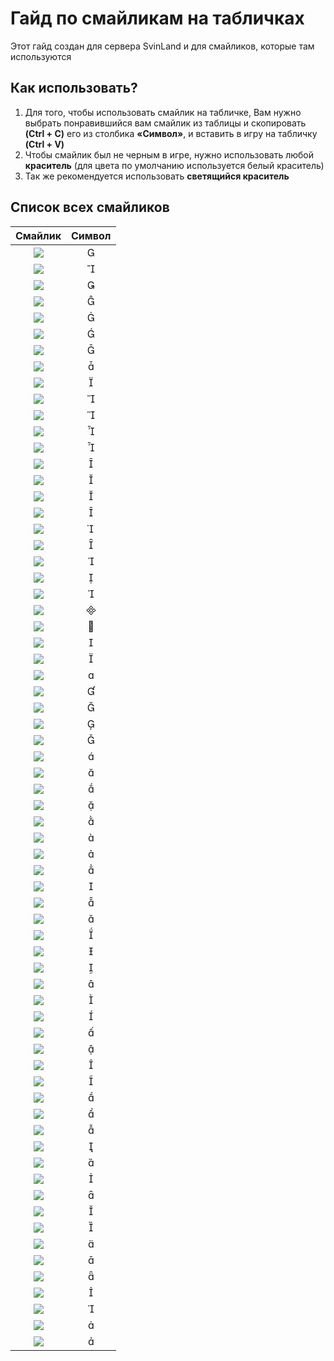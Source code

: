 # Гайд по смайликам на табличках
Этот гайд создан для сервера SvinLand и для смайликов, которые там используются
## Как использовать?
1) Для того, чтобы использовать смайлик на табличке, Вам нужно выбрать понравившийся вам смайлик из таблицы и скопировать **(Ctrl + C)** его из столбика **«Символ»**, и вставить в игру на табличку **(Ctrl + V)**
2) Чтобы смайлик был не черным в игре, нужно использовать любой **краситель** (для цвета по умолчанию используется белый краситель)
3) Так же рекомендуется использовать **светящийся краситель**
## Список всех смайликов

|                        Смайлик                        |      Символ     |
|:-----------------------------------------------------:|:---------------:|
|![](./emotes/pfff_6c0b43295dcc21a129919dcb138bfeb6.png)|                |
|![](./emotes/epchik_19ab2a27c7ee03150dc306f682ca8fa0.png)|                |
|![](./emotes/monkaw_af25fb2077981cf116e5c96cec50271f.png)|                |
|![](./emotes/clueless_1b97914d584a4b9a34db4bebb7a7f25e.png)|                |
|![](./emotes/maaaaan_e0a1f93fbe4168396a65866cce830728.png)|                |
|![](./emotes/dankhug_298fa7c8d26ce049c2776dd090ff4885.png)|                |
|![](./emotes/yo_1528120f458c7a89cef13a443758ad65.png)|                |
|![](./emotes/lan_f3ab5f8f6bb172a201bb42ebf2f26821.png)|                |
|![](./emotes/bruhdespair_4b2b12a39d1aed0e2b2cff7f6a71a11e.png)|                |
|![](./emotes/wow_1257860b79639061ebf81d5cb6ef798f.png)|                |
|![](./emotes/che_b133a7f8dd736f40df59b82d3da439b6.png)|                |
|![](./emotes/peepotalk_ae623133953019c559ee5c33757841bb.png)|                |
|![](./emotes/peeposhy_eb0f0e0964e9b15507b3e7cd6db12920.png)|                |
|![](./emotes/kid_ce2ef285b72aaea8194fc25a7dde2494.png)|                |
|![](./emotes/sadge_641fd00c6f153dbaba324f5eabcf603d.png)|                |
|![](./emotes/vsempohuy_59513381f85f0d77b28eb15d9c2115b8.png)|                |
|![](./emotes/dovolen_69f4a372db6aaf050e536b05e5bd7eac.png)|                |
|![](./emotes/ez_77038bd0fe655349decc02ccaf2717ba.png)|                |
|![](./emotes/shto_63046d70892586e19344cf28f5c391dc.png)|                |
|![](./emotes/sobaka_85e65e451c78b0b137213d6402917648.png)|                |
|![](./emotes/pou_a16ddd33952e7eeb9b000b46ca92c13e.png)|                |
|![](./emotes/life_f4653c8a66ee8f16e8496330e9a3a6a4.png)|                |
|![](./emotes/bb_63e58f5e6ff2d07d1a3f73ea38c08dc2.png)|                |
|![](./emotes/rollingeyes_7ae9d804c19940c8d50930285d938b05.png)|                |
|![](./emotes/sdr_2e7f24c46fcb96eaee90df7d18dcbf91.png)|                |
|![](./emotes/don_3fafa9d8c621cf0db31f95110110b7c7.png)|                |
|![](./emotes/ura_acdbe537a25946d898543e3f9b582520.png)|                |
|![](./emotes/mion_4872f897e66d67ecb86ccf8efeacc8be.png)|                |
|![](./emotes/happe_7c79acadaaec3330bfd98bec551f1dab.png)|                |
|![](./emotes/chel_d3184ccac79f729c774542c6ef11028c.png)|                |
|![](./emotes/omegatroll_f9f910ac230959fd2a1d83b4965a129d.png)|                |
|![](./emotes/pon_6288b88f73f0f64ac8bee06dfb7ee663.png)|                |
|![](./emotes/biblethump_ba23c6c81c595a3b61d78bf72b1bd772.png)|                |
|![](./emotes/nedovolen_f877bab774030043fd2a5cfd7e391ca9.png)|                |
|![](./emotes/svin_e8344a0fc249886bfa42a016dfb127b6.png)|                |
|![](./emotes/suphomie_26d8752f851b1f20d7591e98041931c1.png)|                |
|![](./emotes/yum_9f7d25ac4792ef4e71a04a09493ad157.png)|                |
|![](./emotes/catsmile_103319bed3552d1fe8d7114e2b80c890.png)|                |
|![](./emotes/and_b74634aea80c56ac164a64a66757640f.png)|                |
|![](./emotes/peeposad_0e5d4cd2a76121231b95b65ade9b802c.png)|                |
|![](./emotes/dadada_7b77247441a6fb67e55393e39ea29bc6.png)|                |
|![](./emotes/stare_c78dbb5ddec89bc8dcba000935b5d26e.png)|                |
|![](./emotes/uhhh_f2c2abf930e62aeda84cf5ac262c703a.png)|                |
|![](./emotes/ok_c5870ce3fbd2315e1f6c1661e4163e32.png)|                |
|![](./emotes/sir_dc8749b8da651dacfbf555e827ffd899.png)|                |
|![](./emotes/walter_355a4b7d3cde6e2870e2f7b75dc04052.png)|                |
|![](./emotes/lule_2fbdc91ad7da914b9c9b5de32fd24f0c.png)|                |
|![](./emotes/pauseman_0078d5ce835c94f2e25e0bd42f2e56d1.png)|                |
|![](./emotes/sadcat_0fe0701d727399ffba0c9b72af9414fa.png)|                |
|![](./emotes/yoooo_14a05df9e5083707ac3f915d940651bd.png)|                |
|![](./emotes/flushed_d25c422304c12ee2eb0460d2f674f07d.png)|                |
|![](./emotes/kekw_6376fd83a5463f6c7c3cc7db01e8d376.png)|                |
|![](./emotes/sex_6efdfecf386a54cb1bc576a0648425f7.png)|                |
|![](./emotes/go_5bfac244e3377637a38e362230a49d07.png)|                |
|![](./emotes/luv_10efa2d91bfb67099de7a7df318f933f.png)|                |
|![](./emotes/xd_b1c21837f983fde04e7f49d6edc4980d.png)|                |
|![](./emotes/ky_89399a5ba291a07e00e67b969aa25b48.png)|                |
|![](./emotes/monkaomega_d10ec292d8740424c4457784c7698850.png)|                |
|![](./emotes/awkward_fc3a277625beb362c802b6b76c9b190b.png)|                |
|![](./emotes/ezdance_04af727cc563ae379ae1c2a363b3a6c8.png)|                |
|![](./emotes/gigachad_5d7b09960a31f835ebf9ef4f060de2a3.png)|                |
|![](./emotes/homka_7d76321ca2f0e7ff4d7de965d3d66221.png)|                |
|![](./emotes/starege_225bb608802fa26540a2c93b9b1d263b.png)|                |
|![](./emotes/feelsrainman_a8d4ed2f1bea75b3cf4fe52205a0064a.png)|                |
|![](./emotes/pag_debc60f9837325f89ec98058d4f8fddb.png)|                |
|![](./emotes/xdd_47860d2e482a19940fb9fdc1218d444a.png)|                |
|![](./emotes/sueta_f8fbd45297fa04c8e83aca9deed6e88a.png)|                |
|![](./emotes/melon_62bd1a5d8ea40a7303f0d9c55b263030.png)|                |



